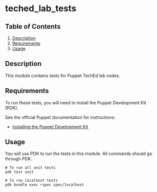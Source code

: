# teched_lab_tests

## Table of Contents

1. [Description](#description)
1. [Requirements](#requirements)
1. [Usage](#usage)

## Description

This module contains tests for Puppet TechEd lab nodes.

## Requirements

To run these tests, you will need to install the Puppet Development Kit (PDK).

See the official Puppet documentation for instructions:

- [Installing the Puppet Development Kit](https://www.puppet.com/docs/pdk/3.x/pdk_install.html)

## Usage

You will use PDK to run the tests in this module. All commands should go through PDK.

    # To run all unit tests
    pdk test unit

    # To run localhost tests
    pdk bundle exec rspec spec/localhost